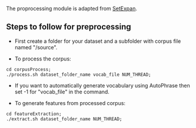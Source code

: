 The proprocessing module is adapted from [SetExpan](https://github.com/jmshen1994/SetExpan/tree/master/src).


## Steps to follow for preprocessing

- First create a folder for your dataset and a subfolder with corpus file named "/source".

- To process the corpus:
```
cd corpusProcess;
./process.sh dataset_folder_name vocab_file NUM_THREAD;
```
- If you want to automatically generate vocabulary using AutoPhrase then set -1 for "vocab_file" in the command.


- To generate features from processed corpus:
```
cd featureExtraction;
./extract.sh dataset_folder_name NUM_THREAD;
```
